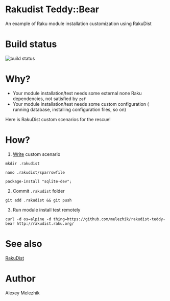 # Rakudist Teddy::Bear

An example of Raku module installation customization using RakuDist

# Build status

![build status](http://161.35.142.50)

# Why?

* Your module installation/test needs some external none Raku dependencies, not satisfied by `zef`
* Your module installation/test needs some custom configuration ( running database, installing configuration files, so on)

Here is RakuDist custom scenarios for the rescue!

# How?

1. [Write](https://github.com/melezhik/Sparrow6/blob/master/documentation/dsl.md) custom scenario

`mkdir .rakudist`

`nano .rakudist/sparrowfile`

```
package-install "sqlite-dev";
```

2. Commit `.rakudist` folder

`git add .rakudist && git push`


3. Run module install test remotely

`curl -d os=alpine -d thing=https://github.com/melezhik/rakudist-teddy-bear http://rakudist.raku.org/`

# See also

[RakuDist](https://github.com/melezhik/RakuDist)

# Author 

Alexey Melezhik

